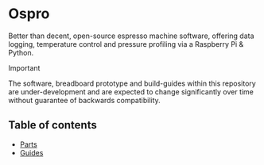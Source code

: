 # Ospro
Better than decent, open-source espresso machine software, offering data logging, temperature control and pressure profiling via a Raspberry Pi & Python.

> [!IMPORTANT]
> The software, breadboard prototype and build-guides within this repository are under-development and are expected to change significantly over time without guarantee of backwards compatibility.

## Table of contents
- [Parts](./parts/README.md)
- [Guides](./guides/README.md)